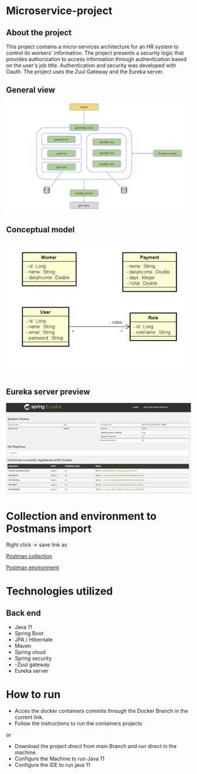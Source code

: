 # Microservice-project

## About the project

This project contains a micro-services architecture for an HR system to control its workers' information. The project presents a security logic that provides authorization to access information through authentication based on the user's job title. Authentication and security was developed with Oauth. The project uses the Zuul Gateway and the Eureka server. 

## General view
![General view](https://github.com/BrunoMauesBritto/ms-assets/blob/main/ms-system-generall%20.jpg)

## Conceptual model
![Conceptual model](https://github.com/BrunoMauesBritto/ms-assets/blob/main/ms-conceptual-model%20.jpg)

## Eureka server preview
![Conceptual model](https://github.com/BrunoMauesBritto/ms-assets/blob/main/Eureka.png)

# Collection and environment to Postmans import

Right click -> save link as

[Postman collection](https://raw.githubusercontent.com/acenelio/ms-course/main/MS_Course_postman_collection.json)

[Postman environment](https://raw.githubusercontent.com/acenelio/ms-course/main/MS_Course_env_postman_environment.json)

# Technologies utilized
## Back end
- Java 11
- Spring Boot 
- JPA / Hibernate
- Maven
- Spring cloud
- Spring security
- -Zuul gateway
- Eureka server

# How to run
- Acces the docker containers commits through the Docker Branch in the current link. 
- Follow the instructions to run the containers projects 

or

- Download the project direct from main Branch and run direct in the machine.
- Configure the Machine to run Java 11
- Configure the IDE to run java 11
